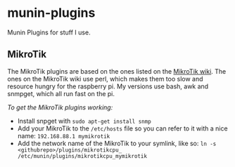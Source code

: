 munin-plugins
=============

Munin Plugins for stuff I use.


MikroTik
--------
The MikroTik plugins are based on the ones listed on the
[MikroTik wiki](https://wiki.mikrotik.com/wiki/Munin_Monitoring). The ones on the MikroTik
wiki use perl, which makes them too slow and resource hungry for the raspberry pi. My
versions use bash, awk and snmpget, which all run fast on the pi.

*To get the MikroTik plugins working:*
- Install snpget with `sudo apt-get install snmp`
- Add your MikroTik to the `/etc/hosts` file so you can refer to it with a nice name:
  `192.168.88.1 mymikrotik`
- Add the network name of the MikroTik to your symlink, like so:
  `ln -s <githubrepo>/plugins/mikrotikcpu_ /etc/munin/plugins/mikrotikcpu_mymikrotik`